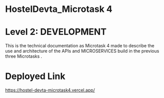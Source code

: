 # HostelDevta_Microtask 4

# Level 2: DEVELOPMENT

This is the technical documentation as Microtask 4 made to describe the use and architecture of the APIs and MICROSERVICES build in the previous three Microtasks .

# Deployed Link

https://hostel-devta-microtask4.vercel.app/
